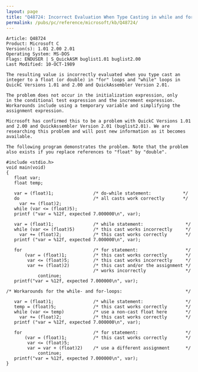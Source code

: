```yaml
---
layout: page
title: "Q48724: Incorrect Evaluation When Type Casting in while and for Loops"
permalink: /pubs/pc/reference/microsoft/kb/Q48724/
---
```


	Article: Q48724
	Product: Microsoft C
	Version(s): 1.01 2.00 2.01
	Operating System: MS-DOS
	Flags: ENDUSER | S_QuickASM buglist1.01 buglist2.00
	Last Modified: 10-OCT-1989
	
	The resulting value is incorrectly evaluated when you type cast an
	integer to a float (or double) in "for" loops and "while" loops in
	QuickC Versions 1.01 and 2.00 and QuickAssembler Version 2.01.
	
	The problem does not occur in the initialization expression, only
	in the conditional test expression and the increment expression.
	Workarounds include using a temporary variable and simplifying the
	assignment expression.
	
	Microsoft has confirmed this to be a problem with QuickC Versions 1.01
	and 2.00 and QuickAssembler Version 2.01 (buglist2.01). We are
	researching this problem and will post new information as it becomes
	available.
	
	The following program demonstrates the problem. Note that the problem
	also exists if you replace references to "float" by "double".
	
	#include <stdio.h>
	void main(void)
	{
	   float var;
	   float temp;
	
	   var = (float)1;               /* do-while statement:            */
	   do                            /* all casts work correctly       */
	     var += (float)2;
	   while (var <= (float)5);
	   printf ("var = %12f, expected 7.000000\n", var);
	
	   var = (float)1;               /* while statement:                */
	   while (var <= (float)5)       /* this cast works incorrectly     */
	     var += (float)2;            /* this cast works correctly       */
	   printf ("var = %12f, expected 7.000000\n", var);
	
	   for                           /* for statement:                  */
	       (var = (float)1;          /* this cast works correctly       */
	        var <= (float)5;         /* this cast works incorrectly     */
	        var += (float)2)         /* this cast and/or the assignment */
	                                 /* works incorrectly               */
	            continue;
	   printf("var = %12f, expected 7.000000\n", var);
	
	/* Workarounds for the while- and for-loops:                        */
	
	   var = (float)1;               /* while statement:                */
	   temp = (float)5;              /* this cast works correctly       */
	   while (var <= temp)           /* use a non-cast float here       */
	     var += (float)2;            /* this cast works correctly       */
	   printf ("var = %12f, expected 7.000000\n", var);
	
	   for                           /* for statement:                  */
	       (var = (float)1;          /* this cast works correctly       */
	        var <= (float)5;
	        var = var + (float)2)    /* use a different assignment      */
	            continue;
	   printf("var = %12f, expected 7.000000\n", var);
	}
